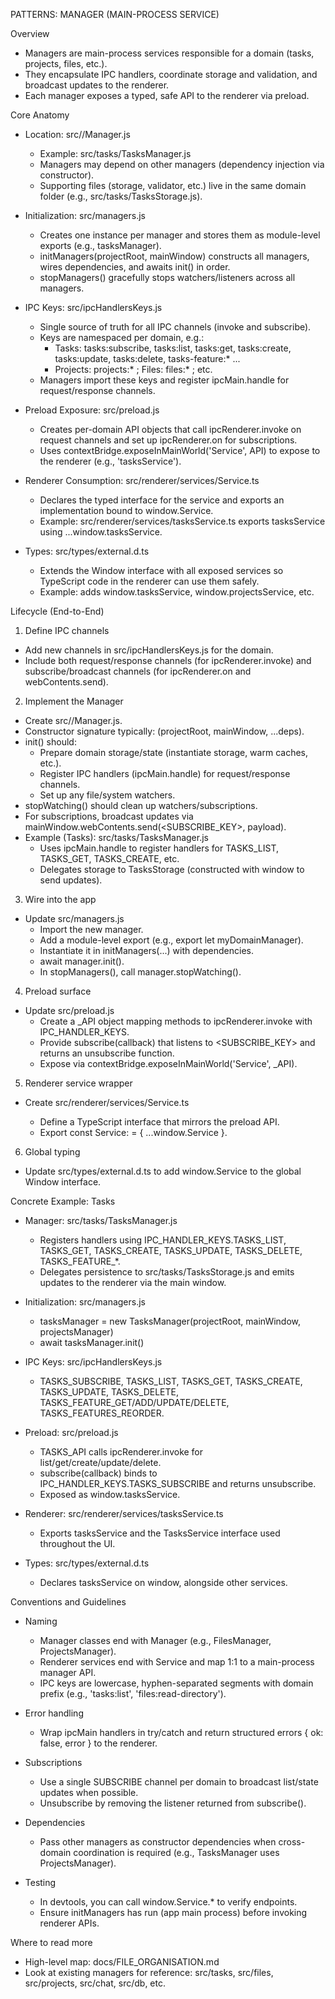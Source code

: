 PATTERNS: MANAGER (MAIN-PROCESS SERVICE)

Overview

- Managers are main-process services responsible for a domain (tasks, projects, files, etc.).
- They encapsulate IPC handlers, coordinate storage and validation, and broadcast updates to the renderer.
- Each manager exposes a typed, safe API to the renderer via preload.

Core Anatomy

- Location: src/<domain>/<Domain>Manager.js
  - Example: src/tasks/TasksManager.js
  - Managers may depend on other managers (dependency injection via constructor).
  - Supporting files (storage, validator, etc.) live in the same domain folder (e.g., src/tasks/TasksStorage.js).

- Initialization: src/managers.js
  - Creates one instance per manager and stores them as module-level exports (e.g., tasksManager).
  - initManagers(projectRoot, mainWindow) constructs all managers, wires dependencies, and awaits init() in order.
  - stopManagers() gracefully stops watchers/listeners across all managers.

- IPC Keys: src/ipcHandlersKeys.js
  - Single source of truth for all IPC channels (invoke and subscribe).
  - Keys are namespaced per domain, e.g.:
    - Tasks: tasks:subscribe, tasks:list, tasks:get, tasks:create, tasks:update, tasks:delete, tasks-feature:* ...
    - Projects: projects:* ; Files: files:* ; etc.
  - Managers import these keys and register ipcMain.handle for request/response channels.

- Preload Exposure: src/preload.js
  - Creates per-domain API objects that call ipcRenderer.invoke on request channels and set up ipcRenderer.on for subscriptions.
  - Uses contextBridge.exposeInMainWorld('<domain>Service', API) to expose to the renderer (e.g., 'tasksService').

- Renderer Consumption: src/renderer/services/<domain>Service.ts
  - Declares the typed interface for the service and exports an implementation bound to window.<domain>Service.
  - Example: src/renderer/services/tasksService.ts exports tasksService using ...window.tasksService.

- Types: src/types/external.d.ts
  - Extends the Window interface with all exposed services so TypeScript code in the renderer can use them safely.
  - Example: adds window.tasksService, window.projectsService, etc.

Lifecycle (End-to-End)

1) Define IPC channels
- Add new channels in src/ipcHandlersKeys.js for the domain.
- Include both request/response channels (for ipcRenderer.invoke) and subscribe/broadcast channels (for ipcRenderer.on and webContents.send).

2) Implement the Manager
- Create src/<domain>/<Domain>Manager.js.
- Constructor signature typically: (projectRoot, mainWindow, ...deps).
- init() should:
  - Prepare domain storage/state (instantiate storage, warm caches, etc.).
  - Register IPC handlers (ipcMain.handle) for request/response channels.
  - Set up any file/system watchers.
- stopWatching() should clean up watchers/subscriptions.
- For subscriptions, broadcast updates via mainWindow.webContents.send(<SUBSCRIBE_KEY>, payload).
- Example (Tasks): src/tasks/TasksManager.js
  - Uses ipcMain.handle to register handlers for TASKS_LIST, TASKS_GET, TASKS_CREATE, etc.
  - Delegates storage to TasksStorage (constructed with window to send updates).

3) Wire into the app
- Update src/managers.js
  - Import the new manager.
  - Add a module-level export (e.g., export let myDomainManager).
  - Instantiate it in initManagers(...) with dependencies.
  - await manager.init().
  - In stopManagers(), call manager.stopWatching().

4) Preload surface
- Update src/preload.js
  - Create a <DOMAIN>_API object mapping methods to ipcRenderer.invoke with IPC_HANDLER_KEYS.
  - Provide subscribe(callback) that listens to <SUBSCRIBE_KEY> and returns an unsubscribe function.
  - Expose via contextBridge.exposeInMainWorld('<domain>Service', <DOMAIN>_API).

5) Renderer service wrapper
- Create src/renderer/services/<domain>Service.ts
  - Define a TypeScript interface that mirrors the preload API.
  - Export const <domain>Service: <Interface> = { ...window.<domain>Service }.

6) Global typing
- Update src/types/external.d.ts to add window.<domain>Service to the global Window interface.

Concrete Example: Tasks

- Manager: src/tasks/TasksManager.js
  - Registers handlers using IPC_HANDLER_KEYS.TASKS_LIST, TASKS_GET, TASKS_CREATE, TASKS_UPDATE, TASKS_DELETE, TASKS_FEATURE_*.
  - Delegates persistence to src/tasks/TasksStorage.js and emits updates to the renderer via the main window.

- Initialization: src/managers.js
  - tasksManager = new TasksManager(projectRoot, mainWindow, projectsManager)
  - await tasksManager.init()

- IPC Keys: src/ipcHandlersKeys.js
  - TASKS_SUBSCRIBE, TASKS_LIST, TASKS_GET, TASKS_CREATE, TASKS_UPDATE, TASKS_DELETE, TASKS_FEATURE_GET/ADD/UPDATE/DELETE, TASKS_FEATURES_REORDER.

- Preload: src/preload.js
  - TASKS_API calls ipcRenderer.invoke for list/get/create/update/delete.
  - subscribe(callback) binds to IPC_HANDLER_KEYS.TASKS_SUBSCRIBE and returns unsubscribe.
  - Exposed as window.tasksService.

- Renderer: src/renderer/services/tasksService.ts
  - Exports tasksService and the TasksService interface used throughout the UI.

- Types: src/types/external.d.ts
  - Declares tasksService on window, alongside other services.

Conventions and Guidelines

- Naming
  - Manager classes end with Manager (e.g., FilesManager, ProjectsManager).
  - Renderer services end with Service and map 1:1 to a main-process manager API.
  - IPC keys are lowercase, hyphen-separated segments with domain prefix (e.g., 'tasks:list', 'files:read-directory').

- Error handling
  - Wrap ipcMain handlers in try/catch and return structured errors { ok: false, error } to the renderer.

- Subscriptions
  - Use a single SUBSCRIBE channel per domain to broadcast list/state updates when possible.
  - Unsubscribe by removing the listener returned from subscribe().

- Dependencies
  - Pass other managers as constructor dependencies when cross-domain coordination is required (e.g., TasksManager uses ProjectsManager).

- Testing
  - In devtools, you can call window.<domain>Service.* to verify endpoints.
  - Ensure initManagers has run (app main process) before invoking renderer APIs.

Where to read more

- High-level map: docs/FILE_ORGANISATION.md
- Look at existing managers for reference: src/tasks, src/files, src/projects, src/chat, src/db, etc.

